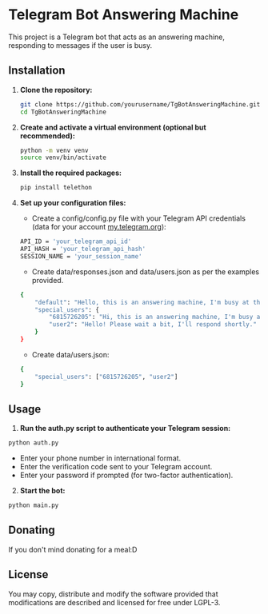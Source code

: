 # Telegram Bot Answering Machine

This project is a Telegram bot that acts as an answering machine, responding to messages if the user is busy.

## Installation

1. **Clone the repository:**
   ```bash
   git clone https://github.com/yourusername/TgBotAnsweringMachine.git
   cd TgBotAnsweringMachine
   ```

2. **Create and activate a virtual environment (optional but recommended):**
    ```bash
    python -m venv venv
    source venv/bin/activate  
    ```
3. **Install the required packages:**
    ```bash
    pip install telethon
    ```
4. **Set up your configuration files:**

    - Create a config/config.py file with your Telegram API credentials (data for your account [my.telegram.org](https://my.telegram.org)):
    ```bash
    API_ID = 'your_telegram_api_id'
    API_HASH = 'your_telegram_api_hash'
    SESSION_NAME = 'your_session_name'
    ```
    - Create data/responses.json and data/users.json as per the examples provided.
    ```bash
    {
        "default": "Hello, this is an answering machine, I'm busy at the moment, I'll definitely answer soon",
        "special_users": {
            "6815726205": "Hi, this is an answering machine, I'm busy at the moment, I'll definitely answer soon",
            "user2": "Hello! Please wait a bit, I'll respond shortly."
        }
    }
    ```
    - Create data/users.json:
    ```bash
    {
        "special_users": ["6815726205", "user2"]
    }
    ```
## Usage

1. **Run the auth.py script to authenticate your Telegram session:**

```bash
python auth.py
```
- Enter your phone number in international format.
- Enter the verification code sent to your Telegram account.
- Enter your password if prompted (for two-factor authentication).

2. **Start the bot:**
```bash
python main.py
```

## Donating

If you don't mind donating for a meal:D

## License

You may copy, distribute and modify the software provided that modifications are described and licensed for free under LGPL-3.
